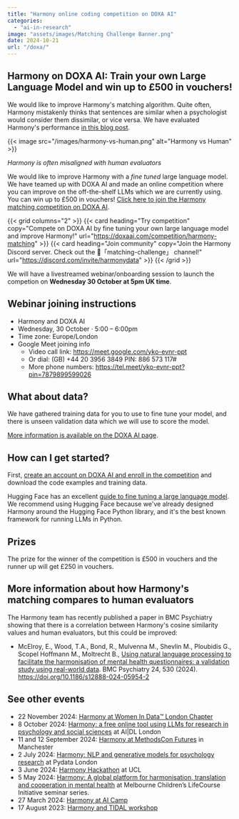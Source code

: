 ```yaml
---
title: "Harmony online coding competition on DOXA AI"
categories: 
  - "ai-in-research"
image: "assets/images/Matching Challenge Banner.png"
date: 2024-10-21
url: "/doxa/"
---
```


## Harmony on DOXA AI: Train your own Large Language Model and win up to £500 in vouchers!

We would like to improve Harmony's matching algorithm. Quite often, Harmony mistakenly thinks that sentences are similar when a psychologist would consider them dissimilar, or vice versa. We have evaluated Harmony's performance [in this blog post](/nlp-semantic-text-matching/measuring-the-performance-of-nlp-algorithms/).


{{< image src="/images/harmony-vs-human.png" alt="Harmony vs Human" >}}

*Harmony is often misaligned with human evaluators*


We would like to improve Harmony with a *fine tuned* large language model. We have teamed up with DOXA AI and made an online competition where you can improve on the off-the-shelf LLMs which we are currently using. You can win up to £500 in vouchers! [Click here to join the Harmony matching competition on DOXA AI](https://doxaai.com/competition/harmony-matching).


{{< grid columns="2" >}}
  {{< card heading="Try competition" copy="Compete on DOXA AI by fine tuning your own large language model and improve Harmony!" url="https://doxaai.com/competition/harmony-matching" >}}
  {{< card heading="Join community" copy="Join the Harmony Discord server. Check out the 🏅「matching-challenge」 channel!" url="https://discord.com/invite/harmonydata" >}}
{{< /grid >}}



We will have a livestreamed webinar/onboarding session to launch the competion on **Wednesday 30 October at 5pm UK time**.


## Webinar joining instructions

* Harmony and DOXA AI
* Wednesday, 30 October · 5:00 – 6:00pm
* Time zone: Europe/London
* Google Meet joining info
  * Video call link: https://meet.google.com/yko-evnr-ppt
  * Or dial: ‪(GB) +44 20 3956 3849‬ PIN: ‪886 573 117‬#
  * More phone numbers: https://tel.meet/yko-evnr-ppt?pin=7879899599026


## What about data?

We have gathered training data for you to use to fine tune your model, and there is unseen validation data which we will use to score the model.

[More information is available on the DOXA AI page](https://doxaai.com/competition/harmony-matching).

## How can I get started?

First, [create an account on DOXA AI and enroll in the competition](https://doxaai.com/competition/harmony-matching) and download the code examples and training data.

Hugging Face has an excellent [guide to fine tuning a large language model](https://huggingface.co/docs/transformers/en/training). We recommend using Hugging Face because we've already designed Harmony around the Hugging Face Python library, and it's the best known framework for running LLMs in Python.

## Prizes

The prize for the winner of the competition is £500 in vouchers and the runner up will get £250 in vouchers.

## More information about how Harmony's matching compares to human evaluators

The Harmony team has recently published a paper in BMC Psychiatry showing that there is a correlation between Harmony's cosine similarity values and human evaluators, but this could be improved:

* McElroy, E., Wood, T.A., Bond, R., Mulvenna M., Shevlin M., Ploubidis G., Scopel Hoffmann M., Moltrecht B., [Using natural language processing to facilitate the harmonisation of mental health questionnaires: a validation study using real-world data](/ai-in-mental-health/bmc-psychiatry-paper/). BMC Psychiatry 24, 530 (2024). https://doi.org/10.1186/s12888-024-05954-2



## See other events

* 22 November 2024: [Harmony at Women In Data™️ London Chapter](/open-source-for-social-science/women-in-data/)
* 8 October 2024: [Harmony: a free online tool using LLMs for research in psychology and social sciences](/psychology-ai-tool/aidl-meetup/)  at AI|DL London
* 11 and 12 September 2024: [Harmony at MethodsCon Futures](/ai-in-mental-health/harmony-at-methodscon-futures/
) in Manchester
* 2 July 2024: [Harmony: NLP and generative models for psychology research](/open-source-for-social-science/pydata-meetup/)  at Pydata London
* 3 June 2024: [Harmony Hackathon](/open-source-for-social-science/hackathon/) at UCL
* 5 May 2024: [Harmony: A global platform for harmonisation, translation and cooperation in mental health](/ai-in-mental-health/harmony-at-lifecourse-seminar/) at  Melbourne Children’s LifeCourse Initiative seminar series.
* 27 March 2024: [Harmony at AI Camp](/psychology-ai-tool/aicamp-meetup/)
* 17 August 2023: [Harmony and TIDAL workshop](/ai-in-mental-health/harmony-and-tidal-workshop)
